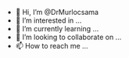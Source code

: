 - 👋 Hi, I’m @DrMurlocsama
- 👀 I’m interested in ...
- 🌱 I’m currently learning ...
- 💞️ I’m looking to collaborate on ...
- 📫 How to reach me ...

<!---
DrMurlocsama/DrMurlocsama is a ✨ special ✨ repository because its `README.md` (this file) appears on your GitHub profile.
You can click the Preview link to take a look at your changes.
--->
